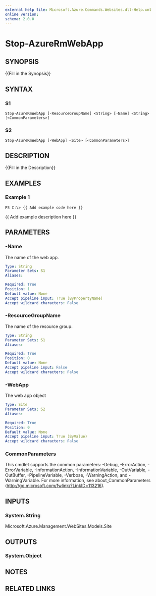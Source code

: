 ```yaml
---
external help file: Microsoft.Azure.Commands.Websites.dll-Help.xml
online version: 
schema: 2.0.0
---
```


# Stop-AzureRmWebApp

## SYNOPSIS
{{Fill in the Synopsis}}

## SYNTAX

### S1
```
Stop-AzureRmWebApp [-ResourceGroupName] <String> [-Name] <String> [<CommonParameters>]
```

### S2
```
Stop-AzureRmWebApp [-WebApp] <Site> [<CommonParameters>]
```

## DESCRIPTION
{{Fill in the Description}}

## EXAMPLES

### Example 1
```
PS C:\> {{ Add example code here }}
```

{{ Add example description here }}

## PARAMETERS

### -Name
The name of the web app.

```yaml
Type: String
Parameter Sets: S1
Aliases: 

Required: True
Position: 1
Default value: None
Accept pipeline input: True (ByPropertyName)
Accept wildcard characters: False
```

### -ResourceGroupName
The name of the resource group.

```yaml
Type: String
Parameter Sets: S1
Aliases: 

Required: True
Position: 0
Default value: None
Accept pipeline input: False
Accept wildcard characters: False
```

### -WebApp
The web app object

```yaml
Type: Site
Parameter Sets: S2
Aliases: 

Required: True
Position: 0
Default value: None
Accept pipeline input: True (ByValue)
Accept wildcard characters: False
```

### CommonParameters
This cmdlet supports the common parameters: -Debug, -ErrorAction, -ErrorVariable, -InformationAction, -InformationVariable, -OutVariable, -OutBuffer, -PipelineVariable, -Verbose, -WarningAction, and -WarningVariable. For more information, see about_CommonParameters (http://go.microsoft.com/fwlink/?LinkID=113216).

## INPUTS

### System.String
Microsoft.Azure.Management.WebSites.Models.Site

## OUTPUTS

### System.Object

## NOTES

## RELATED LINKS

